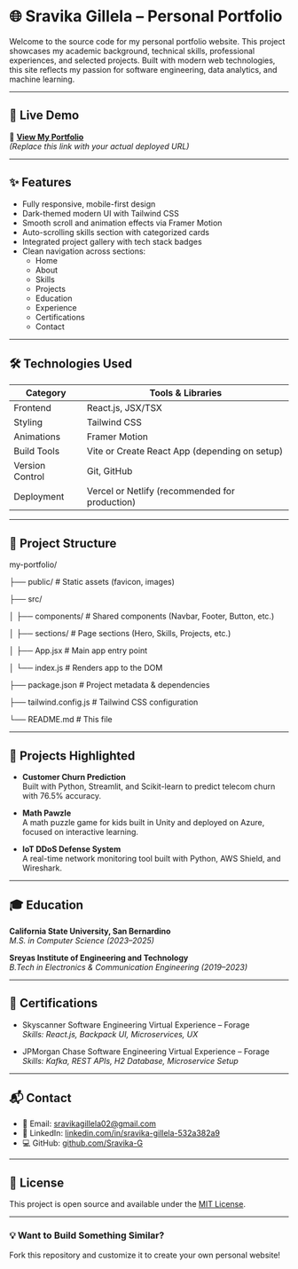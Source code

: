 # 🌐 Sravika Gillela – Personal Portfolio

Welcome to the source code for my personal portfolio website. This project showcases my academic background, technical skills, professional experiences, and selected projects. Built with modern web technologies, this site reflects my passion for software engineering, data analytics, and machine learning.

---

## 🚀 Live Demo

🔗 [**View My Portfolio**](https://your-portfolio.vercel.app)  
_(Replace this link with your actual deployed URL)_

---

## ✨ Features

- Fully responsive, mobile-first design
- Dark-themed modern UI with Tailwind CSS
- Smooth scroll and animation effects via Framer Motion
- Auto-scrolling skills section with categorized cards
- Integrated project gallery with tech stack badges
- Clean navigation across sections:
  - Home
  - About
  - Skills
  - Projects
  - Education
  - Experience
  - Certifications
  - Contact

---

## 🛠️ Technologies Used

| Category        | Tools & Libraries                                  |
|----------------|-----------------------------------------------------|
| Frontend       | React.js, JSX/TSX                                   |
| Styling        | Tailwind CSS                                        |
| Animations     | Framer Motion                                       |
| Build Tools    | Vite or Create React App (depending on setup)       |
| Version Control| Git, GitHub                                         |
| Deployment     | Vercel or Netlify (recommended for production)      |

---

## 📁 Project Structure

my-portfolio/

├── public/ # Static assets (favicon, images)

├── src/

│ ├── components/ # Shared components (Navbar, Footer, Button, etc.)

│ ├── sections/ # Page sections (Hero, Skills, Projects, etc.)

│ ├── App.jsx # Main app entry point

│ └── index.js # Renders app to the DOM

├── package.json # Project metadata & dependencies

├── tailwind.config.js # Tailwind CSS configuration

└── README.md # This file


---

## 🧠 Projects Highlighted

- **Customer Churn Prediction**  
  Built with Python, Streamlit, and Scikit-learn to predict telecom churn with 76.5% accuracy.

- **Math Pawzle**  
  A math puzzle game for kids built in Unity and deployed on Azure, focused on interactive learning.

- **IoT DDoS Defense System**  
  A real-time network monitoring tool built with Python, AWS Shield, and Wireshark.

---

## 🎓 Education

**California State University, San Bernardino**  
_M.S. in Computer Science (2023–2025)_

**Sreyas Institute of Engineering and Technology**  
_B.Tech in Electronics & Communication Engineering (2019–2023)_

---

## 📄 Certifications

- Skyscanner Software Engineering Virtual Experience – Forage  
  _Skills: React.js, Backpack UI, Microservices, UX_

- JPMorgan Chase Software Engineering Virtual Experience – Forage  
  _Skills: Kafka, REST APIs, H2 Database, Microservice Setup_

---

## 📬 Contact

- 📧 Email: sravikagillela02@gmail.com  
- 🔗 LinkedIn: [linkedin.com/in/sravika-gillela-532a382a9](https://www.linkedin.com/in/sravika-gillela-532a382a9/)  
- 💻 GitHub: [github.com/Sravika-G](https://github.com/Sravika-G)

---

## 📢 License

This project is open source and available under the [MIT License](LICENSE).

---

### 💡 Want to Build Something Similar?

Fork this repository and customize it to create your own personal website!
